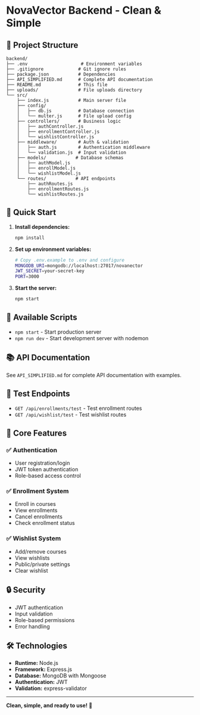 # NovaVector Backend - Clean & Simple

## 📁 Project Structure

```
backend/
├── .env                    # Environment variables
├── .gitignore             # Git ignore rules
├── package.json           # Dependencies
├── API_SIMPLIFIED.md      # Complete API documentation
├── README.md              # This file
├── uploads/               # File uploads directory
└── src/
    ├── index.js           # Main server file
    ├── config/
    │   ├── db.js          # Database connection
    │   └── multer.js      # File upload config
    ├── controllers/       # Business logic
    │   ├── authController.js
    │   ├── enrollmentController.js
    │   └── wishlistController.js
    ├── middleware/        # Auth & validation
    │   ├── auth.js        # Authentication middleware
    │   └── validation.js  # Input validation
    ├── models/           # Database schemas
    │   ├── authModel.js
    │   ├── enrollModel.js
    │   └── wishlistModel.js
    └── routes/           # API endpoints
        ├── authRoutes.js
        ├── enrollmentRoutes.js
        └── wishlistRoutes.js
```

## 🚀 Quick Start

1. **Install dependencies:**

   ```bash
   npm install
   ```

2. **Set up environment variables:**

   ```bash
   # Copy .env.example to .env and configure
   MONGODB_URI=mongodb://localhost:27017/novanector
   JWT_SECRET=your-secret-key
   PORT=3000
   ```

3. **Start the server:**
   ```bash
   npm start
   ```

## 🔧 Available Scripts

- `npm start` - Start production server
- `npm run dev` - Start development server with nodemon

## 📚 API Documentation

See `API_SIMPLIFIED.md` for complete API documentation with examples.

## 🧪 Test Endpoints

- `GET /api/enrollments/test` - Test enrollment routes
- `GET /api/wishlist/test` - Test wishlist routes

## 🎯 Core Features

### ✅ Authentication

- User registration/login
- JWT token authentication
- Role-based access control

### ✅ Enrollment System

- Enroll in courses
- View enrollments
- Cancel enrollments
- Check enrollment status

### ✅ Wishlist System

- Add/remove courses
- View wishlists
- Public/private settings
- Clear wishlist

## 🔒 Security

- JWT authentication
- Input validation
- Role-based permissions
- Error handling

## 🛠 Technologies

- **Runtime:** Node.js
- **Framework:** Express.js
- **Database:** MongoDB with Mongoose
- **Authentication:** JWT
- **Validation:** express-validator

---

**Clean, simple, and ready to use!** 🎉
